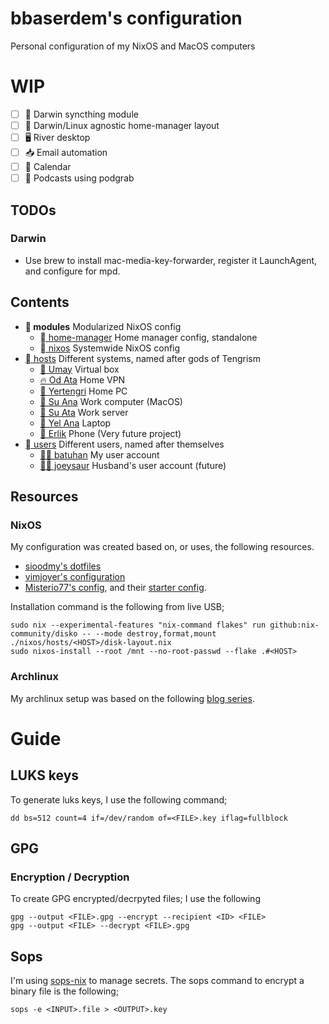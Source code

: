 # bbaserdem's configuration

Personal configuration of my NixOS and MacOS computers

# WIP

- [ ] 🍏 Darwin syncthing module
- [ ] 🍏 Darwin/Linux agnostic home-manager layout
- [ ] 🖥️ River desktop
- [ ] 📥 Email automation
- [ ] 📅 Calendar
- [ ]   Podcasts using podgrab

## TODOs

### Darwin

- Use brew to install mac-media-key-forwarder, register it LaunchAgent, and configure for mpd.

## Contents

- ** modules** Modularized NixOS config
  - [ home-manager](home-manager) Home manager config, standalone
  - [ nixos](nixos) Systemwide NixOS config
- [󱩊 hosts](nixos/hosts) Different systems, named after gods of Tengrism
  - [🤰 Umay](nixos/hosts/umay) Virtual box
  - [🔥 Od Ata](nixos/hosts/od-ata) Home VPN
  - [🌳 Yertengri](nixos/hosts/yertengri) Home PC
  - [🌊 Su Ana](nixos/hosts/su-ana) Work computer (MacOS)
  - [🌊 Su Ata](nixos/hosts/su-ata) Work server
  - [🎐 Yel Ana](nixos/hosts/yel-ana) Laptop
  - [🧟 Erlik](nixos/hosts/erlik) Phone (Very future project)
- [ users](home-manager/users) Different users, named after themselves
  - [🔪👑 batuhan](home-manager/users/batuhan) My user account
  - [🧙🐭 joeysaur](home-manager/users/joeysaur) Husband's user account (future)

## Resources

### NixOS

My configuration was created based on, or uses, the following resources.

* [sioodmy's dotfiles](https://github.com/sioodmy/dotfiles)
* [vimjoyer's configuration](https://github.com/vimjoyer/nixconf)
* [Misterio77's config](https://github.com/misterio77/nix-config),
  and their [starter config](https://github.com/Misterio77/nix-starter-configs).

Installation command is the following from live USB;

```
sudo nix --experimental-features "nix-command flakes" run github:nix-community/disko -- --mode destroy,format,mount ./nixos/hosts/<HOST>/disk-layout.nix
sudo nixos-install --root /mnt --no-root-passwd --flake .#<HOST>
```

### Archlinux

My archlinux setup was based on the following
[blog series](https://disconnected.systems/blog/archlinux-repo-in-aws-bucket).

# Guide

## LUKS keys

To generate luks keys, I use the following command;
```
dd bs=512 count=4 if=/dev/random of=<FILE>.key iflag=fullblock
```

## GPG

### Encryption / Decryption

To create GPG encrypted/decrpyted files; I use the following

```
gpg --output <FILE>.gpg --encrypt --recipient <ID> <FILE>
gpg --output <FILE> --decrypt <FILE>.gpg
```

## Sops

I'm using [sops-nix](https://github.com/Mic92/sops-nix) to manage secrets.
The sops command to encrypt a binary file is the following;

```
sops -e <INPUT>.file > <OUTPUT>.key
```
